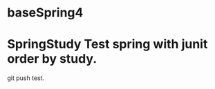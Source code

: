 baseSpring4
===========

SpringStudy
Test spring with junit order by study.
===================
git push test. 
